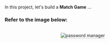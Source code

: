 
In this project, let's build a **Match Game** ...

### Refer to the image below:

<br/>
<div style="text-align: center;">
    <img src="https://i.postimg.cc/VLbg9Tq4/Screenshot-350.png" alt="password manager" style="max-width:70%;box-shadow:0 2.8px 2.2px rgba(0, 0, 0, 0.12)">
</div>
<br/>
